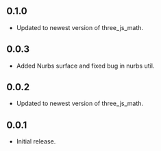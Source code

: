 ## 0.1.0

* Updated to newest version of three_js_math.

## 0.0.3

* Added Nurbs surface and fixed bug in nurbs util.

## 0.0.2

* Updated to newest version of three_js_math.

## 0.0.1

* Initial release.
